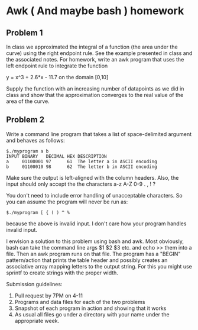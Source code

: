 # Awk ( And maybe bash ) homework

## Problem 1
In class we approximated the integral of a function (the area under the curve) using the right endpoint rule. See the example
presented in class and the associated notes. For homework, write an awk program that uses the left endpoint rule to integrate the
function

y = x^3 + 2.6*x - 11.7 on the domain [0,10]

Supply the function with an increasing number of datapoints as we did in class and show that the approximation converges to the
real value of the area of the curve. 

## Problem 2
Write a command line program that takes a list of space-delimited argument and behaves as follows:

```
$./myprogram a b
INPUT BINARY   DECIMAL HEX DESCRIPTION
a     01100001 97      61  The letter a in ASCII encoding
b     01100010 98      62  The letter b in ASCII encoding
``` 

Make sure the output is left-aligned with the column headers. Also, the input should only accept the the characters
a-z
A-Z
0-9
.
,
!
?

You don't need to include error handling of unacceptable characters. So you can assume the program will never be run as:

```
$./myprogram [ { ( ) ^ %
```

because the above is invalid input. I don't care how your program handles invalid input.

I envision a solution to this problem using bash and awk. Most obviously, bash can take the command line args $1 $2 $3 etc.
and echo >> them into a file. Then an awk program runs on that file. The program has a "BEGIN" pattern/action that prints the
table header and possibly creates an associative array mapping letters to the output string. For this you might use sprintf to
create strings with the proper width. 

Submission guidelines:
1. Pull request by 7PM on 4-11
2. Programs and data files for each of the two problems
3. Snapshot of each program in action and showing that it works
4. As usual all files go under a directory with your name under the appropriate week.
